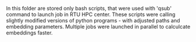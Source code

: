 In this folder are stored only bash scripts, that were used with 'qsub' command to launch job in RTU HPC center. These scripts were calling slightly modified versions of python programs - with adjusted paths and embedding parameters. Multiple jobs were launched in parallel to calculcate embeddings faster.
